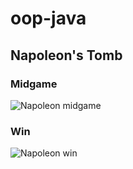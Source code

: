 # oop-java
## Napoleon's Tomb

### Midgame
![Napoleon midgame](resources/napoleon_midgame.png)

### Win
![Napoleon win](resources/napoleon_win.png)
